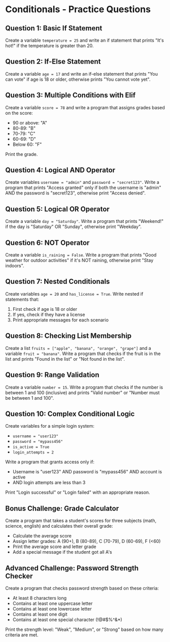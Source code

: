 # Conditionals - Practice Questions

## Question 1: Basic If Statement
Create a variable `temperature = 25` and write an if statement that prints "It's hot!" if the temperature is greater than 20.


## Question 2: If-Else Statement
Create a variable `age = 17` and write an if-else statement that prints "You can vote" if age is 18 or older, otherwise prints "You cannot vote yet".


## Question 3: Multiple Conditions with Elif
Create a variable `score = 78` and write a program that assigns grades based on the score:
- 90 or above: "A"
- 80-89: "B"
- 70-79: "C"
- 60-69: "D"
- Below 60: "F"

Print the grade.


## Question 4: Logical AND Operator
Create variables `username = "admin"` and `password = "secret123"`. Write a program that prints "Access granted" only if both the username is "admin" AND the password is "secret123", otherwise print "Access denied".


## Question 5: Logical OR Operator
Create a variable `day = "Saturday"`. Write a program that prints "Weekend!" if the day is "Saturday" OR "Sunday", otherwise print "Weekday".


## Question 6: NOT Operator
Create a variable `is_raining = False`. Write a program that prints "Good weather for outdoor activities" if it's NOT raining, otherwise print "Stay indoors".


## Question 7: Nested Conditionals
Create variables `age = 20` and `has_license = True`. Write nested if statements that:
1. First check if age is 18 or older
2. If yes, check if they have a license
3. Print appropriate messages for each scenario


## Question 8: Checking List Membership
Create a list `fruits = ["apple", "banana", "orange", "grape"]` and a variable `fruit = "banana"`. Write a program that checks if the fruit is in the list and prints "Found in the list" or "Not found in the list".


## Question 9: Range Validation
Create a variable `number = 15`. Write a program that checks if the number is between 1 and 100 (inclusive) and prints "Valid number" or "Number must be between 1 and 100".


## Question 10: Complex Conditional Logic
Create variables for a simple login system:
- `username = "user123"`
- `password = "mypass456"`
- `is_active = True`
- `login_attempts = 2`

Write a program that grants access only if:
- Username is "user123" AND password is "mypass456" AND account is active
- AND login attempts are less than 3

Print "Login successful" or "Login failed" with an appropriate reason.


## Bonus Challenge: Grade Calculator
Create a program that takes a student's scores for three subjects (math, science, english) and calculates their overall grade:

- Calculate the average score
- Assign letter grades: A (90+), B (80-89), C (70-79), D (60-69), F (<60)
- Print the average score and letter grade
- Add a special message if the student got all A's


## Advanced Challenge: Password Strength Checker
Create a program that checks password strength based on these criteria:
- At least 8 characters long
- Contains at least one uppercase letter
- Contains at least one lowercase letter
- Contains at least one digit
- Contains at least one special character (!@#$%^&*)

Print the strength level: "Weak", "Medium", or "Strong" based on how many criteria are met.

